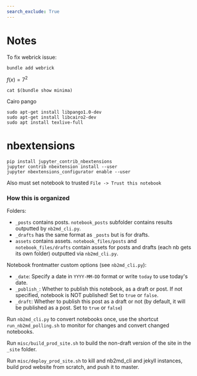```yaml
---
search_exclude: True
---
```


# Notes
To fix webrick issue:
```
bundle add webrick
```

$f(x) = 7^2$

```
cat $(bundle show minima)
```

Cairo pango
```
sudo apt-get install libpango1.0-dev
sudo apt-get install libcairo2-dev
sudo apt install texlive-full
```

# nbextensions
```
pip install jupyter_contrib_nbextensions
jupyter contrib nbextension install --user
jupyter nbextensions_configurator enable --user
```
Also must set notebook to trusted `File -> Trust this notebook`

### How this is organized

Folders:
* `_posts` contains posts. `notebook_posts` subfolder contains results outputted by `nb2md_cli.py`.
* `_drafts` has the same format as `_posts` but is for drafts.
* `assets` contains assets. `notebook_files/posts` and `notebook_files/drafts` contain assets for posts and drafts (each nb gets its own folder) outputted via `nb2md_cli.py`.

Notebook frontmatter custom options (see `nb2md_cli.py`):
* `_date`: Specify a date in `YYYY-MM-DD` format or write `today` to use today's date.
* `_publish_`: Whether to publish this notebook, as a draft or post. If not specified, notebook is NOT published! Set to `true` or `false`.
* `_draft`: Whether to publish this post as a draft or not (by default, it will be published as a post. Set to `true` or `false`)

Run `nb2md_cli.py` to convert notebooks once, use the shortcut `run_nb2md_polling.sh` to monitor for changes and convert changed notebooks.

Run `misc/build_prod_site.sh` to build the non-draft version of the site in the `_site` folder.

Run `misc/deploy_prod_site.sh` to kill and nb2md_cli and jekyll instances, build prod website from scratch, and push it to master.